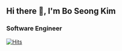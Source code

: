 ## Hi there 👋, I'm Bo Seong Kim

### Software Engineer

[![Hits](https://hits.seeyoufarm.com/api/count/incr/badge.svg?url=https%3A%2F%2Fgithub.com%2Fgunb0s&count_bg=%23C8783D&title_bg=%23555555&icon=&icon_color=%23CFC7C7&title=hits&edge_flat=false)](https://hits.seeyoufarm.com)

<p>
<!-- 
[![Anurag's GitHub stats](https://github-readme-stats.vercel.app/api?username=gunb0s&show_icons=true&theme=tokyonight)](https://github.com/anuraghazra/github-readme-stats)

[![Top Langs](https://github-readme-stats.vercel.app/api/top-langs/?username=gunb0s&layout=compact)](https://github.com/anuraghazra/github-readme-stats) -->

</p>

![Top Langs](https://github-readme-stats.vercel.app/api/top-langs/?username=gunb0s&layout=compact&theme=dracula)
